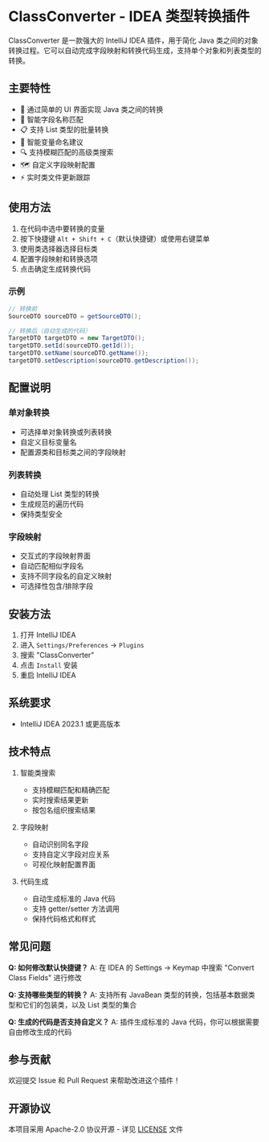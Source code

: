 # ClassConverter - IDEA 类型转换插件

ClassConverter 是一款强大的 IntelliJ IDEA 插件，用于简化 Java 类之间的对象转换过程。它可以自动完成字段映射和转换代码生成，支持单个对象和列表类型的转换。

## 主要特性

- 🔄 通过简单的 UI 界面实现 Java 类之间的转换
- 📝 智能字段名称匹配
- 📋 支持 List 类型的批量转换
- 🎯 智能变量命名建议
- 🔍 支持模糊匹配的高级类搜索
- 🗺️ 自定义字段映射配置
- ⚡ 实时类文件更新跟踪

## 使用方法

1. 在代码中选中要转换的变量
2. 按下快捷键 `Alt + Shift + C`（默认快捷键）或使用右键菜单
3. 使用类选择器选择目标类
4. 配置字段映射和转换选项
5. 点击确定生成转换代码

### 示例

```java
// 转换前
SourceDTO sourceDTO = getSourceDTO();

// 转换后（自动生成的代码）
TargetDTO targetDTO = new TargetDTO();
targetDTO.setId(sourceDTO.getId());
targetDTO.setName(sourceDTO.getName());
targetDTO.setDescription(sourceDTO.getDescription());
```

## 配置说明

### 单对象转换
- 可选择单对象转换或列表转换
- 自定义目标变量名
- 配置源类和目标类之间的字段映射

### 列表转换
- 自动处理 List 类型的转换
- 生成规范的遍历代码
- 保持类型安全

### 字段映射
- 交互式的字段映射界面
- 自动匹配相似字段名
- 支持不同字段名的自定义映射
- 可选择性包含/排除字段

## 安装方法

1. 打开 IntelliJ IDEA
2. 进入 `Settings/Preferences` → `Plugins`
3. 搜索 "ClassConverter"
4. 点击 `Install` 安装
5. 重启 IntelliJ IDEA

## 系统要求

- IntelliJ IDEA 2023.1 或更高版本

## 技术特点

1. 智能类搜索
   - 支持模糊匹配和精确匹配
   - 实时搜索结果更新
   - 按包名组织搜索结果

2. 字段映射
   - 自动识别同名字段
   - 支持自定义字段对应关系
   - 可视化映射配置界面

3. 代码生成
   - 自动生成标准的 Java 代码
   - 支持 getter/setter 方法调用
   - 保持代码格式和样式

## 常见问题

**Q: 如何修改默认快捷键？**
A: 在 IDEA 的 Settings → Keymap 中搜索 "Convert Class Fields" 进行修改

**Q: 支持哪些类型的转换？**
A: 支持所有 JavaBean 类型的转换，包括基本数据类型和它们的包装类，以及 List 类型的集合

**Q: 生成的代码是否支持自定义？**
A: 插件生成标准的 Java 代码，你可以根据需要自由修改生成的代码

## 参与贡献

欢迎提交 Issue 和 Pull Request 来帮助改进这个插件！

## 开源协议

本项目采用 Apache-2.0  协议开源 - 详见 [LICENSE](LICENSE) 文件
